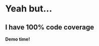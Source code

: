 
# Yeah but...

<v-clicks>

## I have 100% code coverage

</v-clicks>

<v-clicks>

**Demo time!**

</v-clicks>

<!--
Only tests executed files:

- Not ensuring any assertions happened
- Files that weren't executed aren't considered
- Just because a file exists, doesn't mean it should... lower coverage might be a smell you have code that needs deleting... less is more
 -->

